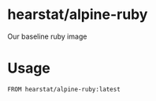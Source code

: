 hearstat/alpine-ruby
================

Our baseline ruby image

# Usage

```
FROM hearstat/alpine-ruby:latest
```
